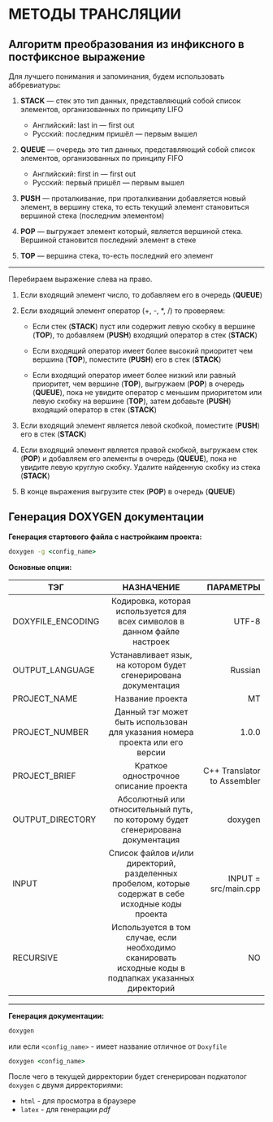 # МЕТОДЫ ТРАНСЛЯЦИИ


## Алгоритм преобразования из инфиксного в постфиксное выражение

Для лучшего понимания и запоминания, будем использовать аббревиатуры:

1. **STACK** — стек это тип данных, представляющий собой список элементов, организованных по принципу LIFO
    - Английский: last in — first out
    - Русский: последним пришёл — первым вышел

2. **QUEUE** — очередь это тип данных, представляющий собой список элементов, организованных по принципу FIFO
    - Английский: first in — first out
    - Русский: первый пришёл — первым вышел

3. **PUSH** — проталкивание, при проталкивании добавляется новый элемент, в вершину стека, то есть текущий элемент становиться вершиной стека (последним элементом)

4. **POP** — выгружает элемент который, является вершиной стека. Вершиной становится последний элемент в стеке

5. **TOP** — вершина стека, то-есть последний его элемент


___
Перебираем выражение слева на право.

1. Если входящий элемент число, то добавляем его в очередь (**QUEUE**)

2. Если входящий элемент оператор (+, -, *, /) то проверяем:
    - Если стек (**STACK**) пуст или содержит левую скобку в вершине (**TOP**), то добавляем (**PUSH**) входящий оператор в стек (**STACK**)

    - Если входящий оператор имеет более высокий приоритет чем вершина (**TOP**), поместите (**PUSH**) его в стек (**STACK**)

    - Если входящий оператор имеет более низкий или равный приоритет, чем вершине (**TOP**), выгружаем (**POP**) в очередь (**QUEUE**), пока не увидите оператор с меньшим приоритетом или левую скобку на вершине (**TOP**), затем добавьте (**PUSH**) входящий оператор в стек (**STACK**)

3. Если входящий элемент является левой скобкой, поместите (**PUSH**) его в стек (**STACK**)

4. Если входящий элемент является правой скобкой, выгружаем стек (**POP**) и добавляем его элементы в очередь (**QUEUE**), пока не увидите левую круглую скобку. Удалите найденную скобку из стека (**STACK**)

5. В конце выражения выгрузите стек (**POP**) в очередь (**QUEUE**)


## Генерация DOXYGEN документации

**Генерация стартового файла с настройкаим проекта:**
```bat
doxygen -g <config_name>
```
**Основные опции:**


|       ТЭГ        |                                           НАЗНАЧЕНИЕ                                                  |          ПАРАМЕТРЫ          |
|------------------|:-----------------------------------------------------------------------------------------------------:|----------------------------:|
| DOXYFILE_ENCODING| Кодировка, которая используется для всех символов в данном файле настроек                             |    UTF-8                    |
| OUTPUT_LANGUAGE  | Устанавливает язык, на котором будет сгенерирована документация                                       |    Russian                  |
| PROJECT_NAME     | Название проекта                                                                                      |    MT                       |
| PROJECT_NUMBER   | Данный тэг может быть использован для указания номера проекта или его версии                          |    1.0.0                    |
| PROJECT_BRIEF    | Краткое однострочное описание проекта                                                                 | C++ Translator to Assembler |
| OUTPUT_DIRECTORY | Абсолютный или относительный путь, по которому будет сгенерирована документация                       |    doxygen                  |
| INPUT            | Список файлов и/или директорий, разделенных пробелом, которые содержат в себе исходные коды проекта   |    INPUT = src/main.cpp     |
| RECURSIVE        | Используется в том случае, если необходимо сканировать исходные коды в подпапках указанных директорий |    NO                       |

---

**Генерация документации:**
```bat
doxygen
```
или если `<config_name>` - имеет название отличное от `Doxyfile`

```bat
doxygen <config_name>
```

После чего в текущей дирректории будет сгенерирован подкатолог `doxygen` с двумя дирректориями:
- `html` - для просмотра в браузере
- `latex` - для генерации *pdf*
